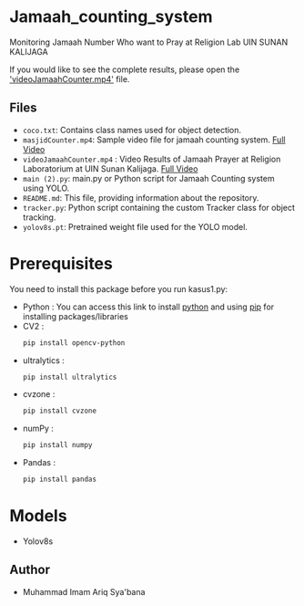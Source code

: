 # Jamaah_counting_system
Monitoring Jamaah Number Who want to Pray at Religion Lab UIN SUNAN KALIJAGA

If you would like to see the complete results, please open the ['videoJamaahCounter.mp4'](https://youtu.be/GjlRcNkxess?si=t7BvERmaeV8rHJ05) file.

## Files
- `coco.txt`: Contains class names used for object detection.
- `masjidCounter.mp4`: Sample video file for jamaah counting system. [Full Video](https://youtu.be/yzLhdqINcas)
- `videoJamaahCounter.mp4` : Video Results of Jamaah Prayer at Religion Laboratorium at UIN Sunan Kalijaga. [Full Video](https://youtu.be/GjlRcNkxess)
- `main (2).py`: main.py or Python script for Jamaah Counting system using YOLO.
- `README.md`: This file, providing information about the repository.
- `tracker.py`: Python script containing the custom Tracker class for object tracking.
- `yolov8s.pt`: Pretrained weight file used for the YOLO model.
  
# Prerequisites
You need to install this package before you run kasus1.py:
* Python : You can access this link to install [python](https://www.python.org/downloads/) and using [pip](https://pypi.org/project/pip/) for installing  packages/libraries
* CV2 : 
  ```bash
  pip install opencv-python
* ultralytics :
  ```bash
  pip install ultralytics
* cvzone : 
  ```bash
  pip install cvzone
* numPy : 
  ```bash
  pip install numpy
* Pandas : 
  ```bash
  pip install pandas

# Models
* Yolov8s

## Author
- Muhammad Imam Ariq Sya'bana
